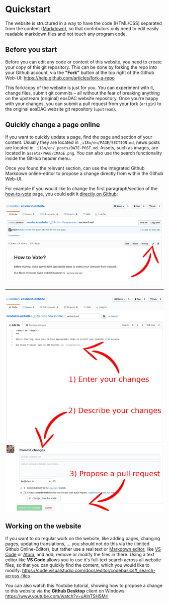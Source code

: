 # Quickstart
The website is structured in a way to have the code (HTML/CSS) separated from the content ([Markdown](https://kramdown.gettalong.org/syntax.html)), so that contributors only need to edit easily readable markdown files and not touch any program code.

## Before you start
Before you can edit any code or content of this website, you need to create your copy of this git repository. This can be done by forking the repo into your Github account, via the **"Fork"** button at the top right of the Github Web-UI: <https://help.github.com/articles/fork-a-repo>

This fork/copy of the website is just for you. You can experiment with it, change files, submit git commits – all without the fear of breaking anything on the upstream (original) eosDAC website repository. Once you're happy with your changes, you can submit a pull request from your fork (`origin`) to the original eosDAC website git repository (`upstream`).

## Quickly change a page online
If you want to quickly update a page, find the page and section of your content. Usually they are located in `_i18n/en/PAGE/SECTION.md`, news posts are located in `_i18n/en/_posts/DATE-POST.md`. Assets, such as images, are located in `assets/PAGE/IMAGE.png`. You can also use the search functionality inside the GitHub header menu.

Once you found the relevant section, can use the integrated Github Markdown online-editor to propose a change directly from within the Github Web-UI.

For example if you would like to change the first paragraph/section of the [how-to-vote](https://github.com/eosdac/eosdacio-website/blob/master/_i18n/en/how-to-vote/section1.md) page, you could edit it [directly on Github](https://github.com/eosdac/eosdacio-website/edit/master/_i18n/en/how-to-vote/section1.md):

![Find file](../assets/readme/edit1.jpg)
<hr>

![Change it](../assets/readme/edit2.jpg)

## Working on the website
If you want to do regular work on the website, like adding pages, changing pages, updating translations, ... you should not do this via the (limited Github Online-Editor), but rather use a real text or [Markdown editor](https://jbt.github.io/markdown-editor/), like [VS Code](https://code.visualstudio.com/) or [Atom](https://atom.io/), and add, remove or modify the files in there. Using a text editor like **VS Code** allows you to use it's full-text search across all website files, so that you can quickly find the content, which you would like to modify: <https://code.visualstudio.com/docs/editor/codebasics#_search-across-files>

You can also watch this Youtube tutorial, showing how to propose a change to this website via the **Github Desktop** client on Windows: <https://www.youtube.com/watch?v=uAlnTSHSMrI>